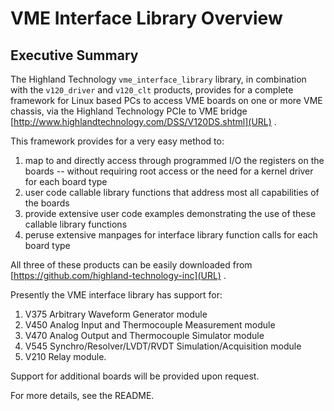 # VME Interface Library Overview
## Executive Summary

The Highland Technology `vme_interface_library` library, in combination with the `v120_driver` and `v120_clt` products, provides for a complete framework for Linux based PCs to access VME boards on one or more VME chassis, via the Highland Technology PCIe to VME bridge [http://www.highlandtechnology.com/DSS/V120DS.shtml](URL) .  

This framework provides for a very easy method to:

 1. map to and directly access through programmed I/O the registers on the boards -- without requiring root access or the need for a kernel driver for each board type
 2. user code callable library functions that address most all capabilities of the boards
 3. provide extensive user code examples demonstrating the use of these callable library functions
 4. peruse extensive manpages for interface library function calls for each board type

All three of these products can be easily downloaded from [https://github.com/highland-technology-inc](URL) .

Presently the VME interface library has support for:

 1. V375 Arbitrary Waveform Generator module
 2. V450 Analog Input and Thermocouple Measurement module
 3. V470 Analog Output and Thermocouple Simulator module
 4. V545 Synchro/Resolver/LVDT/RVDT Simulation/Acquisition module
 5. V210 Relay module.

Support for additional boards will be provided upon request.

For more details, see the README.



